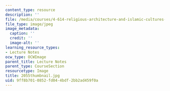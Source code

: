```yaml
---
content_type: resource
description: ''
file: /media/courses/4-614-religious-architecture-and-islamic-cultures-fall-2002/9ff8b7010852fd044bdf2bb2ad459f0a_2055thumbnail.jpg
file_type: image/jpeg
image_metadata:
  caption: ''
  credit: ''
  image-alt: ''
learning_resource_types:
- Lecture Notes
ocw_type: OCWImage
parent_title: Lecture Notes
parent_type: CourseSection
resourcetype: Image
title: 2055thumbnail.jpg
uid: 9ff8b701-0852-fd04-4bdf-2bb2ad459f0a
---
```

